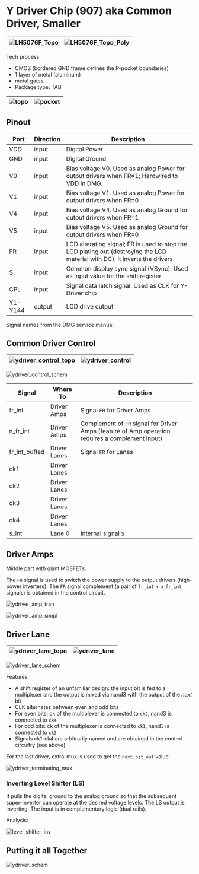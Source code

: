# Y Driver Chip (907) aka Common Driver, Smaller

|![LH5076F_Topo](/imgstore/LH5076F_Topo.jpg)|![LH5076F_Topo_Poly](/imgstore/LH5076F_Topo_Poly.jpg)|
|---|---|

Tech process:
- CMOS (bordered GND frame defines the P-pocket boundaries)
- 1 layer of metal (aluminum)
- metal gates
- Package type: TAB

|![topo](/imgstore/topo.jpg)|![pocket](/imgstore/pocket.jpg)|
|---|---|

## Pinout

|Port|Direction|Description|
|---|---|---|
|VDD|input|Digital Power |
|GND|input|Digital Ground |
|V0|input|Bias voltage V0. Used as analog Power for output drivers when FR=1; Hardwired to VDD in DMG. |
|V1|input|Bias voltage V1. Used as analog Power for output drivers when FR=0 |
|V4|input|Bias voltage V4. Used as analog Ground for output drivers when FR=1 |
|V5|input|Bias voltage V5. Used as analog Ground for output drivers when FR=0 |
|FR|input|LCD alterating signal; FR is used to stop the LCD plating out (destroying the LCD material with DC), it inverts the drivers |
|S|input|Common display sync signal (VSync). Used as input value for the shift register |
|CPL|input|Signal data latch signal. Used as CLK for Y-Driver chip|
|Y1-Y144|output|LCD drive output|

Signal names from the DMG service manual.

## Common Driver Control

|![ydriver_control_topo](/hdl/ydriver_control_topo.png)|![ydriver_control](/hdl/ydriver_control.png)|
|---|---|

![ydriver_control_schem](/hdl/ydriver_control_schem.png)

|Signal|Where To|Description|
|---|---|---|
|fr_int |Driver Amps | Signal `FR` for Driver Amps |
|n_fr_int |Driver Amps | Complement of `FR` signal for Driver Amps (feature of Amp operation requires a complement input) |
|fr_int_buffed | Driver Lanes| Signal `FR` for Lanes|
|ck1 | Driver Lanes| |
|ck2 | Driver Lanes| |
|ck3 | Driver Lanes| |
|ck4 | Driver Lanes| |
|s_int | Lane 0 | Internal signal `S` |

## Driver Amps

Middle part with giant MOSFETs.

The `FR` signal is used to switch the power supply to the output drivers (high-power inverters). The `FR` signal complement (a pair of `fr_int` + `n_fr_int` signals) is obtained in the control circuit.

![ydriver_amp_tran](/imgstore/ydriver_amp_tran.png)

![ydriver_amp_simpl](/imgstore/ydriver_amp_simpl.png)

## Driver Lane

|![ydriver_lane_topo](/hdl/ydriver_lane_topo.jpg)|![ydriver_lane](/hdl/ydriver_lane.png)|
|---|---|

![ydriver_lane_schem](/hdl/ydriver_lane_schem.png)

Features:
- A shift register of an unfamiliar design: the input bit is fed to a multiplexer and the output is mixed via nand3 with the output of the _next_ bit
- CLK alternates between even and odd bits
- For even bits: ck of the multiplexer is connected to `ck2`, nand3 is connected to `ck4`
- For odd bits: ck of the multiplexer is connected to `ck1`, nand3 is connected to `ck3`
- Signals ck1-ck4 are arbitrarily named and are obtained in the control circuitry (see above)

For the last driver, extra-mux is used to get the `next_bit_out` value:

![ydriver_terminating_mux](/imgstore/ydriver_terminating_mux.jpg)

### Inverting Level Shifter (LS)

It pulls the digital ground to the analog ground so that the subsequent super-inverter can operate at the desired voltage levels. The LS output is inverting. The input is in complementary logic (dual rails).

Analysis:

![level_shifter_inv](/imgstore/level_shifter_inv.png)

## Putting it all Together

![ydriver_schem](/hdl/ydriver_schem.png)
